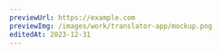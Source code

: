 ```yaml
---
previewUrl: https://example.com
previewImg: /images/work/translator-app/mockup.png
editedAt: 2023-12-31
---
```

